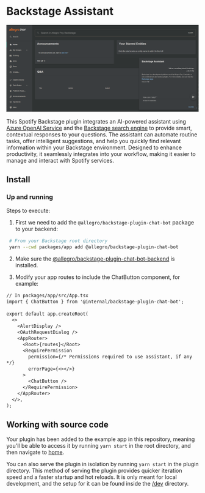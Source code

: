 # Backstage Assistant

![Screenshot of Tech Radar plugin](./docs/image.png)

This Spotify Backstage plugin integrates an AI-powered assistant using [Azure OpenAI Service](https://azure.microsoft.com/en-us/products/ai-services/openai-service) and the [Backstage search engine](https://github.com/backstage/backstage/tree/master/plugins/search) to provide smart, contextual responses to your questions. The assistant can automate routine tasks, offer intelligent suggestions, and help you quickly find relevant information within your Backstage environment. Designed to enhance productivity, it seamlessly integrates into your workflow, making it easier to manage and interact with Spotify services.

## Install

### Up and running

Steps to execute:

1. First we need to add the `@allegro/backstage-plugin-chat-bot` package to your backend:

```sh
 # From your Backstage root directory
 yarn --cwd packages/app add @allegro/backstage-plugin-chat-bot
```

2. Make sure the [@allegro/backstage-plugin-chat-bot-backend](../chat-bot-backend/README.md) is installed.

3. Modify your app routes to include the ChatButton component, for example:

```tsx
// In packages/app/src/App.tsx
import { ChatButton } from '@internal/backstage-plugin-chat-bot';

export default app.createRoot(
  <>
    <AlertDisplay />
    <OAuthRequestDialog />
    <AppRouter>
      <Root>{routes}</Root>
      <RequirePermission
        permission={/* Permissions required to use assistant, if any */}
        errorPage={<></>}
      >
        <ChatButton />
      </RequirePermission>
    </AppRouter>
  </>,
);
```

## Working with source code

Your plugin has been added to the example app in this repository, meaning you'll be able to access it by running `yarn
start` in the root directory, and then navigate to [home](http://localhost:3000).

You can also serve the plugin in isolation by running `yarn start` in the plugin directory.
This method of serving the plugin provides quicker iteration speed and a faster startup and hot reloads.
It is only meant for local development, and the setup for it can be found inside the [/dev](./dev) directory.
